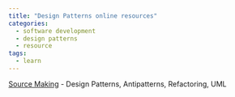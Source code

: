 ```yaml
---
title: "Design Patterns online resources"
categories:
  - software development
  - design patterns
  - resource
tags:
  - learn
---
```

[Source Making](https://sourcemaking.com) - Design Patterns, Antipatterns, Refactoring, UML
